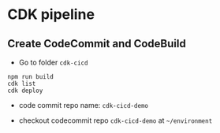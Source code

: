 # CDK pipeline

## Create CodeCommit and CodeBuild
* Go to folder `cdk-cicd`

```
npm run build
cdk list
cdk deploy
```

* code commit repo name: `cdk-cicd-demo`

* checkout codecommit repo `cdk-cicd-demo` at `~/environment`
